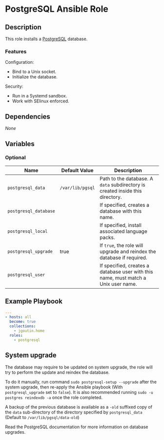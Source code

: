 # PostgreSQL Ansible Role

## Description

This role installs a [PostgreSQL](https://www.postgresql.org) database.

### Features

Configuration:
* Bind to a Unix socket.
* Initialize the database.
  
Security:
* Run in a Systemd sandbox.
* Work with SElinux enforced.

## Dependencies

*None*

## Variables

### Optional

| Name                   | Default Value    | Description                                                                        |
|------------------------|------------------|------------------------------------------------------------------------------------|
| `postgresql_data`      | `/var/lib/pgsql` | Path to the database. A `data` subdirectory is created inside this directory.      |
| `postgresql_database`  |                  | If specified, creates a database with this name.                                   |
| `postgresql_local`     |                  | If specified, install associated language packs.                                   |
| `postgresql_upgrade`   | true             | If `true`, the role will upgrade and reindex the database if required.             |
| `postgresql_user`      |                  | If specified, creates a database user with this name, must match a Unix user name. |

## Example Playbook

```yaml
---
- hosts: all
  become: true
  collections:
    - jgoutin.home
  roles:
    - postgresql
```

## System upgrade

The database may require to be updated on system upgrade, the role will try to perform
the update and reindex the database. 

To do it manually, run command `sudo postgresql-setup --upgrade` after the system 
upgrade, then re-apply the Ansible playbook (With `postgresql_upgrade` set to `false`). 
It is also recommended running `sudo -u postgres reindexdb -a` once the role completed.

A backup of the previous database is available as a `-old` suffixed copy of the
`data` sub-directory of the directory specified by `postgresql_data`
(Default to `/var/lib/pgsql/data-old`)

Read the PostgreSQL documentation for more information on database upgrades.
